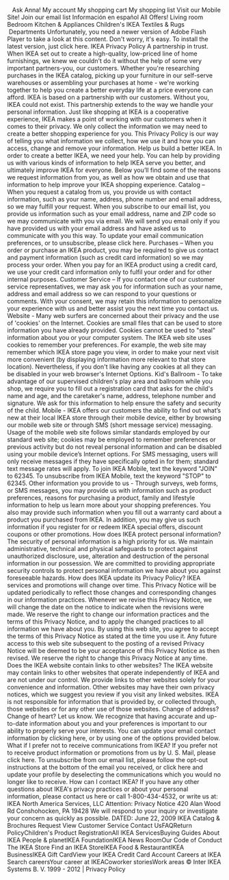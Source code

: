    Ask Anna! My account My shopping cart My shopping list Visit our Mobile Site! Join our email list Información en español All Offers! Living room Bedroom Kitchen & Appliances Children's IKEA Textiles & Rugs  Departments Unfortunately, you need a newer version of Adobe Flash Player to take a look at this content. Don't worry, it's easy. To install the latest version, just click here. IKEA Privacy Policy A partnership in trust. When IKEA set out to create a high-quality, low-priced line of home furnishings, we knew we couldn't do it without the help of some very important partners-you, our customers. Whether you're researching purchases in the IKEA catalog, picking up your furniture in our self-serve warehouses or assembling your purchases at home - we're working together to help you create a better everyday life at a price everyone can afford. IKEA is based on a partnership with our customers. Without you, IKEA could not exist. This partnership extends to the way we handle your personal information. Just like shopping at IKEA is a cooperative experience, IKEA makes a point of working with our customers when it comes to their privacy. We only collect the information we may need to create a better shopping experience for you. This Privacy Policy is our way of telling you what information we collect, how we use it and how you can access, change and remove your information. Help us build a better IKEA. In order to create a better IKEA, we need your help. You can help by providing us with various kinds of information to help IKEA serve you better, and ultimately improve IKEA for everyone. Below you’ll find some of the reasons we request information from you, as well as how we obtain and use that information to help improve your IKEA shopping experience. Catalog – When you request a catalog from us, you provide us with contact information, such as your name, address, phone number and email address, so we may fulfill your request. When you subscribe to our email list, you provide us information such as your email address, name and ZIP code so we may communicate with you via email. We will send you email only if you have provided us with your email address and have asked us to communicate with you this way. To update your email communication preferences, or to unsubscribe, please click here. Purchases – When you order or purchase an IKEA product, you may be required to give us contact and payment information (such as credit card information) so we may process your order. When you pay for an IKEA product using a credit card, we use your credit card information only to fulfil your order and for other internal purposes. Customer Service – If you contact one of our customer service representatives, we may ask you for information such as your name, address and email address so we can respond to your questions or comments. With your consent, we may retain this information to personalize your experience with us and better assist you the next time you contact us. Website - Many web surfers are concerned about their privacy and the use of 'cookies' on the Internet. Cookies are small files that can be used to store information you have already provided. Cookies cannot be used to "steal" information about you or your computer system. The IKEA web site uses cookies to remember your preferences. For example, the web site may remember which IKEA store page you view, in order to make your next visit more convenient (by displaying information more relevant to that store location). Nevertheless, if you don't like having any cookies at all they can be disabled in your web browser's Internet Options. Kid's Ballroom - To take advantage of our supervised children's play area and ballroom while you shop, we require you to fill out a registration card that asks for the child's name and age, and the caretaker's name, address, telephone number and signature. We ask for this information to help ensure the safety and security of the child. Mobile - IKEA offers our customers the ability to find out what’s new at their local IKEA store through their mobile device, either by browsing our mobile web site or through SMS (short message service) messaging. Usage of the mobile web site follows similar standards employed by our standard web site; cookies may be employed to remember preferences or previous activity but do not reveal personal information and can be disabled using your mobile device’s Internet options. For SMS messaging, users will only receive messages if they have specifically opted in for them; standard text message rates will apply. To join IKEA Mobile, text the keyword "JOIN" to 62345. To unsubscribe from IKEA Mobile, text the keyword "STOP" to 62345. Other information you provide to us - Through surveys, web forms, or SMS messages, you may provide us with information such as product preferences, reasons for purchasing a product, family and lifestyle information to help us learn more about your shopping preferences. You also may provide such information when you fill out a warranty card about a product you purchased from IKEA. In addition, you may give us such information if you register for or redeem IKEA special offers, discount coupons or other promotions. How does IKEA protect personal information? The security of personal information is a high priority for us. We maintain administrative, technical and physical safeguards to protect against unauthorized disclosure, use, alteration and destruction of the personal information in our possession. We are committed to providing appropriate security controls to protect personal information we have about you against foreseeable hazards. How does IKEA update its Privacy Policy? IKEA services and promotions will change over time. This Privacy Notice will be updated periodically to reflect those changes and corresponding changes in our information practices. Whenever we revise this Privacy Notice, we will change the date on the notice to indicate when the revisions were made. We reserve the right to change our information practices and the terms of this Privacy Notice, and to apply the changed practices to all information we have about you. By using this web site, you agree to accept the terms of this Privacy Notice as stated at the time you use it. Any future access to this web site subsequent to the posting of a revised Privacy Notice will be deemed to be your acceptance of this Privacy Notice as then revised. We reserve the right to change this Privacy Notice at any time. Does the IKEA website contain links to other websites? The IKEA website may contain links to other websites that operate independently of IKEA and are not under our control. We provide links to other websites solely for your convenience and information. Other websites may have their own privacy notices, which we suggest you review if you visit any linked websites. IKEA is not responsible for information that is provided by, or collected through, those websites or for any other use of those websites. Change of address? Change of heart? Let us know. We recognize that having accurate and up-to-date information about you and your preferences is important to our ability to properly serve your interests. You can update your email contact information by clicking here, or by using one of the options provided below. What if I prefer not to receive communications from IKEA? If you prefer not to receive product information or promotions from us by U. S. Mail, please click here. To unsubscribe from our email list, please follow the opt-out instructions at the bottom of the email you received, or click here and update your profile by deselecting the communications which you would no longer like to receive. How can I contact IKEA? If you have any other questions about IKEA's privacy practices or about your personal information, please contact us here or call 1-800-434-4532, or write us at: IKEA North America Services, LLC Attention: Privacy Notice 420 Alan Wood Rd Conshohocken, PA 19428 We will respond to your inquiry or investigate your concern as quickly as possible. DATED: June 22, 2009 IKEA Catalog & Brochures Request View Customer Service Contact UsFAQReturn PolicyChildren's Product RegistrationAll IKEA ServicesBuying Guides About IKEA People & planetIKEA FoundationIKEA News RoomOur Code of Conduct The IKEA Store Find an IKEA StoreIKEA Food & RestaurantIKEA BusinessIKEA Gift CardView your IKEA Credit Card Account Careers at IKEA Search careersYour career at IKEACoworker storiesWork areas © Inter IKEA Systems B. V. 1999 - 2012 | Privacy Policy